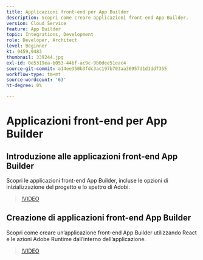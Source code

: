 ```yaml
---
title: Applicazioni front-end per App Builder
description: Scopri come creare applicazioni front-end App Builder.
version: Cloud Service
feature: App Builder
topic: Integrations, Development
role: Developer, Architect
level: Beginner
kt: 9459,9483
thumbnail: 339244.jpg
exl-id: 0e5319ea-b053-44bf-ac9c-9b0dee51eac4
source-git-commit: a14ee350b3fdc3ac197b703aa36957d1d1dd7355
workflow-type: tm+mt
source-wordcount: '63'
ht-degree: 0%

---
```


# Applicazioni front-end per App Builder

## Introduzione alle applicazioni front-end App Builder

Scopri le applicazioni front-end App Builder, incluse le opzioni di inizializzazione del progetto e lo spettro di Adobi.

>[!VIDEO](https://video.tv.adobe.com/v/339247/?quality=12&learn=on)

## Creazione di applicazioni front-end App Builder

Scopri come creare un’applicazione front-end App Builder utilizzando React e le azioni Adobe Runtime dall’interno dell’applicazione.

>[!VIDEO](https://video.tv.adobe.com/v/339248/?quality=12&learn=on)
